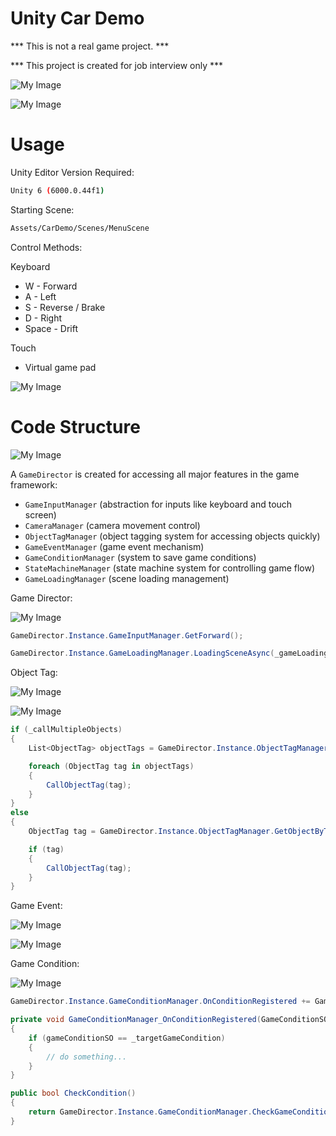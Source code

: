 # Unity Car Demo

*** This is not a real game project. ***

*** This project is created for job interview only ***

![My Image](ReadmeImages/MainMenuScene.jpg)

![My Image](ReadmeImages/CarDemoScene_Stage01.jpg)

# Usage
Unity Editor Version Required:
```bash
Unity 6 (6000.0.44f1)
```

Starting Scene:
```bash
Assets/CarDemo/Scenes/MenuScene
```

Control Methods:

Keyboard
- W - Forward
- A - Left
- S - Reverse / Brake
- D - Right
- Space - Drift

Touch
- Virtual game pad

![My Image](ReadmeImages/VirtualGamePadControl.jpg)  

# Code Structure
![My Image](ReadmeImages/GeneralCodeStructure.jpg)

A `GameDirector` is created for accessing all major features in the game framework:
- `GameInputManager` (abstraction for inputs like keyboard and touch screen)
- `CameraManager` (camera movement control)
- `ObjectTagManager` (object tagging system for accessing objects quickly)
- `GameEventManager` (game event mechanism)
- `GameConditionManager` (system to save game conditions)
- `StateMachineManager` (state machine system for controlling game flow)
- `GameLoadingManager` (scene loading management)

Game Director:

![My Image](ReadmeImages/GameDirector.jpg)

```csharp
GameDirector.Instance.GameInputManager.GetForward();
```

```csharp
GameDirector.Instance.GameLoadingManager.LoadingSceneAsync(_gameLoadingSceneSO);
```

Object Tag:

![My Image](ReadmeImages/ObjectTag.jpg)

![My Image](ReadmeImages/ObjectTagSO.jpg)

```csharp
if (_callMultipleObjects)
{
    List<ObjectTag> objectTags = GameDirector.Instance.ObjectTagManager.GetObjectsByTag(_objectTag);

    foreach (ObjectTag tag in objectTags)
    {
        CallObjectTag(tag);
    }
}
else
{
    ObjectTag tag = GameDirector.Instance.ObjectTagManager.GetObjectByTag(_objectTag);

    if (tag)
    {
        CallObjectTag(tag);
    }
}
```

Game Event:

![My Image](ReadmeImages/GameEventTrigger.jpg)

![My Image](ReadmeImages/GameEventListener.jpg)

Game Condition:

![My Image](ReadmeImages/GameConditionTrigger.jpg)

```csharp
GameDirector.Instance.GameConditionManager.OnConditionRegistered += GameConditionManager_OnConditionRegistered;

private void GameConditionManager_OnConditionRegistered(GameConditionSO gameConditionSO)
{
    if (gameConditionSO == _targetGameCondition)
    {
        // do something...
    }
}

public bool CheckCondition()
{
    return GameDirector.Instance.GameConditionManager.CheckGameCondition(_targetGameCondition);
}
```


